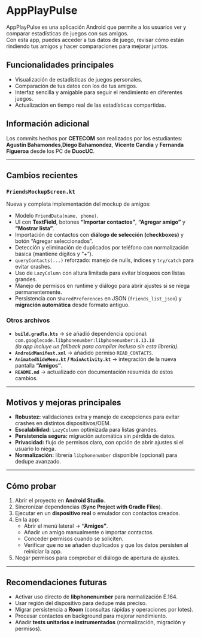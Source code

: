 # AppPlayPulse

AppPlayPulse es una aplicación Android que permite a los usuarios ver y comparar estadísticas de juegos con sus amigos.  
Con esta app, puedes acceder a tus datos de juego, revisar cómo están rindiendo tus amigos y hacer comparaciones para mejorar juntos.

## Funcionalidades principales

- Visualización de estadísticas de juegos personales.  
- Comparación de tus datos con los de tus amigos.  
- Interfaz sencilla y amigable para seguir el rendimiento en diferentes juegos.  
- Actualización en tiempo real de las estadísticas compartidas.  

## Información adicional

Los commits hechos por **CETECOM** son realizados por los estudiantes:  
**Agustín Bahamondes**,**Diego Bahamondez**, **Vicente Candia** y **Fernanda Figueroa** desde los PC de **DuocUC**.

---

## Cambios recientes

### `FriendsMockupScreen.kt`
Nueva y completa implementación del mockup de amigos:
- Modelo `FriendData(name, phone)`.  
- UI con **TextField**, botones **“Importar contactos”**, **“Agregar amigo”** y **“Mostrar lista”**.  
- Importación de contactos con **diálogo de selección (checkboxes)** y botón “Agregar seleccionados”.  
- Detección y eliminación de duplicados por teléfono con normalización básica (mantiene dígitos y “+”).  
- `queryContacts(...)` reforzado: manejo de nulls, índices y `try/catch` para evitar crashes.  
- Uso de `LazyColumn` con altura limitada para evitar bloqueos con listas grandes.  
- Manejo de permisos en runtime y diálogo para abrir ajustes si se niega permanentemente.  
- Persistencia con `SharedPreferences` en JSON (`friends_list_json`) y **migración automática** desde formato antiguo.

### Otros archivos
- **`build.gradle.kts`** → se añadió dependencia opcional:  
  `com.googlecode.libphonenumber:libphonenumber:8.13.18`  
  *(la app incluye un fallback para compilar incluso sin esta librería).*  
- **`AndroidManifest.xml`** → añadido permiso `READ_CONTACTS`.  
- **`AnimatedSideMenu.kt` / `MainActivity.kt`** → integración de la nueva pantalla **“Amigos”**.  
- **`README.md`** → actualizado con documentación resumida de estos cambios.

---

## Motivos y mejoras principales

- **Robustez:** validaciones extra y manejo de excepciones para evitar crashes en distintos dispositivos/OEM.  
- **Escalabilidad:** `LazyColumn` optimizada para listas grandes.  
- **Persistencia segura:** migración automática sin pérdida de datos.  
- **Privacidad:** flujo de permisos claro, con opción de abrir ajustes si el usuario lo niega.  
- **Normalización:** librería `libphonenumber` disponible (opcional) para dedupe avanzado.  

---

## Cómo probar

1. Abrir el proyecto en **Android Studio**.  
2. Sincronizar dependencias (**Sync Project with Gradle Files**).  
3. Ejecutar en un **dispositivo real** o emulador con contactos creados.  
4. En la app:
   - Abrir el menú lateral → **“Amigos”**.  
   - Añadir un amigo manualmente o importar contactos.  
   - Conceder permisos cuando se soliciten.  
   - Verificar que no se añaden duplicados y que los datos persisten al reiniciar la app.  
5. Negar permisos para comprobar el diálogo de apertura de ajustes.  

---

## Recomendaciones futuras

- Activar uso directo de **libphonenumber** para normalización E.164.  
- Usar región del dispositivo para dedupe más preciso.  
- Migrar persistencia a **Room** (consultas rápidas y operaciones por lotes).  
- Procesar contactos en background para mejorar rendimiento.  
- Añadir **tests unitarios e instrumentados** (normalización, migración y permisos).  
